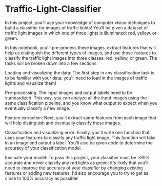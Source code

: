 # Traffic-Light-Classifier

In this project, you’ll use your knowledge of computer vision techniques to build a classifier for images of traffic lights! You'll be given a dataset of traffic light images in which one of three lights is illuminated: red, yellow, or green.

In this notebook, you'll pre-process these images, extract features that will help us distinguish the different types of images, and use those features to classify the traffic light images into three classes: red, yellow, or green. The tasks will be broken down into a few sections:

Loading and visualizing the data:
The first step in any classification task is to be familiar with your data; you'll need to load in the images of traffic lights and visualize them!

Pre-processing:
The input images and output labels need to be standardized. This way, you can analyze all the input images using the same classification pipeline, and you know what output to expect when you eventually classify a new image.

Feature extraction:
Next, you'll extract some features from each image that will help distinguish and eventually classify these images.

Classification and visualizing error:
Finally, you'll write one function that uses your features to classify any traffic light image. This function will take in an image and output a label. You'll also be given code to determine the accuracy of your classification model.

Evaluate your model: 
To pass this project, your classifier must be >90% accurate and never classify any red lights as green; it's likely that you'll need to improve the accuracy of your classifier by changing existing features or adding new features. I'd also encourage you to try to get as close to 100% accuracy as possible!

